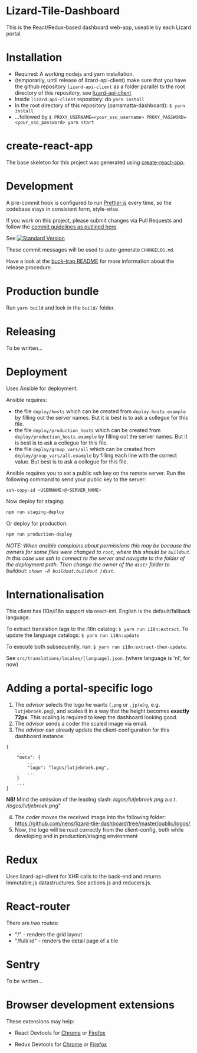 Lizard-Tile-Dashboard
=====================

This is the React/Redux-based dashboard web-app, useable by each Lizard portal.


Installation
============

- Required: A working nodejs and yarn installation.
- (temporarily, until release of lizard-api-client) make sure that you have the github repository `lizard-api-client` as a folder parallel to the root directory of this repository, see [lizard-api-client](https://github.com/nens/lizard-api-client)
- Inside `lizard-api-client` repository: do `yarn install`
- In the root directory of this repository (parramatta-dashboard): `$ yarn install`
- ...followed by `$ PROXY_USERNAME=<your_sso_username> PROXY_PASSWORD=<your_sso_password> yarn start`


create-react-app
================

The base skeleton for this project was generated using [create-react-app](https://github.com/facebookincubator/create-react-app).


Development
===========

A pre-commit hook is configured to run [Prettier.js](https://github.com/prettier/prettier) every time, so the codebase stays in consistent form, style-wise.

If you work on this project, please submit changes via Pull Requests and follow the [commit guidelines as outlined here](https://github.com/conventional-changelog/standard-version#commit-message-convention-at-a-glance).

See [![Standard Version](https://img.shields.io/badge/release-standard%20version-brightgreen.svg)](https://github.com/conventional-changelog/standard-version)

These commit messages will be used to auto-generate `CHANGELOG.md`.

Have a look at the [buck-trap README](https://github.com/nens/buck-trap/blob/master/README.md) for more information about the release procedure.


Production bundle
=================

Run `yarn build` and look in the `build/` folder.


Releasing
=========

To be written...


Deployment
==========

Uses Ansible for deployment.

Ansible requires:

- the file `deploy/hosts` which can be created from `deploy.hosts.example` by filling out the server names. But it is best is to ask a collegue for this file.
- the file `deploy/production_hosts` which can be created from `deploy/production_hosts.example` by filling out the server names. But it is best is to ask a collegue for this file.
- the file `deploy/group_vars/all` which can be created from `deploy/group_vars/all.example` by filling each line with the correct value. But best is to ask a collegue for this file.

Ansible requires you to set a public ssh key on the remote server. Run the following command to send your public key to the server:

```sh
ssh-copy-id <USERNAME>@<SERVER_NAME>
```

Now deploy for staging:

```sh
npm run staging-deploy
```

Or deploy for production:

```sh
npm run production-deploy
```


_NOTE: When ansible complains about permissions this may be because the owners for some files were changed to `root`, where this should be `buildout`. In this case use ssh to connect to the server and navigate to the folder of the deployment path. Then change the owner of the `dist/` folder to buildout: ```chown -R buildout:buildout /dist```._




Internationalisation
====================

This client has l10n/i18n support via react-intl.
English is the default/fallback language.

To extract translation tags to the i18n catalog: `$ yarn run i18n:extract`.
To update the language catalogs: `$ yarn run i18n:update`

To execute both subsequently, run: `$ yarn run i18n:extract-then-update`.

See `src/translations/locales/[language].json`. (where language is 'nl', for now)

Adding a portal-specific logo
=============================

1) The _advisor_ selects the logo he wants (```.png``` or ```.jp(e)g```, e.g. ```lutjebroek.png```), and scales it in a way that the height becomes **exactly 72px**. This scaling is required to keep the dashboard looking good.
2) The _advisor_ sends a coder the scaled image via email.
3) The _advisor_ can already update the client-configuration for this dashboard instance:
```
{
    ...
    "meta": {
        ...
        "logo": "logos/lutjebroek.png",
        ...
    }
    ...
}
```

**NB!** Mind the omission of the leading slash: _logos/lutjebroek.png_ a.o.t. _/logos/lutjebroek.png_"

4) The _coder_ moves the received image into the following folder: https://github.com/nens/lizard-tile-dashboard/tree/master/public/logos/
5) Now, the logo will be read correctly from the client-config, both while developing and in production/staging environment


Redux
=====

Uses lizard-api-client for XHR calls to the back-end and returns Immutable.js datastructures.
See actions.js and reducers.js.


React-router
============

There are two routes:

- "/" - renders the grid layout
- "/full/:id" - renders the detail page of a tile


Sentry
======

To be written...


Browser development extensions
==============================

These extensions may help:

- React Devtools for [Chrome](https://chrome.google.com/webstore/detail/react-developer-tools/fmkadmapgofadopljbjfkapdkoienihi?hl=en) or [Firefox](https://addons.mozilla.org/en-US/firefox/addon/react-devtools/)

- Redux Devtools for [Chrome](https://chrome.google.com/webstore/detail/redux-devtools/lmhkpmbekcpmknklioeibfkpmmfibljd?hl=en) or [Firefox](https://addons.mozilla.org/en-Gb/firefox/addon/remotedev/)
